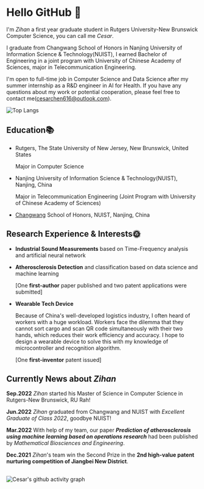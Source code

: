 

# Hello GitHub 👋

I'm _Zihan_ a first year graduate student in Rutgers University-New Brunswick Computer Science, you can call me _Cesar_. 

I graduate from Changwang School of Honors in Nanjing University of Information Science & Technology(NUIST), I earned Bachelor of Engineering in a joint program with University of Chinese Academy of Sciences, major in Telecommunication Engineering.

I'm open to full-time job in Computer Science and Data Science after my summer internship as a R&D engineer in AI for Health. If you have any questions about my work or potential cooperation, please feel free to contact me(cesarchen616@outlook.com).

![Top Langs](https://github-readme-stats.vercel.app/api/top-langs/?username=Cesartwothousands&layout=compact&count_private=true&langs_count=5&hide=&exclude_repo=&card_width=400&custom_title=Most%20Used%20Languages%20in%20Cesar's%20Repository)

## Education📚

- Rutgers, The State University of New Jersey, New Brunswick, United States

  Major in Computer Science

- Nanjing University of Information Science & Technology(NUIST), Nanjing, China

  Major in Telecommunication Engineering (Joint Program with University of Chinese Academy of Sciences)
  
- <a href="https://zh.wikipedia.org/wiki/%E6%B6%82%E9%95%BF%E6%9C%9B" target="_blank">Changwang</a> School of Honors,  NUIST, Nanjing, China

## Research Experience & Interests🌞

- **Industrial Sound Measurements** based on Time-Frequency analysis and artificial neural network

- **Atherosclerosis Detection** and classification based on data science and machine learning

  \[One **first-author** paper published and two patent applications were submitted]
  
- **Wearable Tech Device**

  Because of China's well-developed logistics industry, I often heard of workers with a huge workload. Workers face the dilemma that they cannot sort cargo and scan QR code simultaneously with their two hands, which reduces their work efficiency and accuracy. I hope to design a wearable device to solve this with my knowledge of microcontroller and recognition algorithm.

  \[One **first-inventor** patent issued]

## Currently News about *Zihan*

**Sep.2022**    *Zihan* started his Master of Science in Computer Science in Rutgers-New Brunswick, RU Rah!

**Jun.2022**    *Zihan* graduated from Changwang and NUIST with *Excellent Graduate of Class 2022*, goodbye NUIST!

**Mar.2022**    With help of my team, our paper ***Prediction of atherosclerosis using machine learning based on operations research*** had been published by *Mathematical Biosciences and Engineering*.

**Dec.2021**    *Zihan*'s team win the Second Prize in the **2nd high-value patent nurturing competition of Jiangbei New District**.

## 

![Cesar's github activity graph](https://github-readme-activity-graph.cyclic.app/graph?username=Cesartwothousands&theme=vue)


<!--
![Cesar's GitHub stats](https://github-readme-stats.vercel.app/api?username=Cesartwothousands&count_private=true&show_icons=true&theme=merko) 
[![Top Langs](https://github-readme-stats.vercel.app/api/top-langs/?username=Cesartwothousands&layout=compact)](https://github.com/anuraghazra/github-readme-stats)
-->
